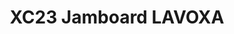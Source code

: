 ---
title: XC23 Jamboard LAVOXA
redirect_to: https://jamboard.google.com/d/16b6b_V2KacDUNjRNdrU1-a7Pp_tqnFlhtpLzQnvAO9w/edit?usp=sharing
redirect_from: 
  - /XC23Jam_LAVOXA
  - /xc23jam_lavoxa
---